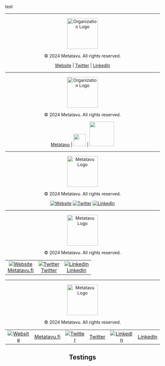 test




---

<div align="center">
    <img src="https://metatavu.fi/wp-content/uploads/2024/02/cropped-metatavu-favicon.jpg" alt="Organization Logo" width="100">
    <p>© 2024 Metatavu. All rights reserved.</p>
    <p>
        <a href="https://www.metatavu.fi">Website</a> | 
        <a href="https://twitter.com/metatavu">Twitter</a> | 
        <a href="https://fi.linkedin.com/company/metatavu">LinkedIn</a>
    </p>
</div>

---

<div align="center"> 
    <img src="https://metatavu.fi/wp-content/uploads/2024/02/cropped-metatavu-favicon.jpg" alt="Organization Logo" width="100">
    <p>© 2024 Metatavu. All rights reserved.</p>
    <p>
        <a href="https://www.metatavu.fi">Metatavu</a> | 
        <img src="https://img.shields.io/badge/X-000000?style=for-the-badge&logo=x&logoColor=white" width="40px"> | 
        <img src="https://img.shields.io/badge/LinkedIn-0077B5?style=for-the-badge&logo=linkedin&logoColor=white" width="80px">
    </p>
</div>

---

<div align="center">
    <img src="https://metatavu.fi/wp-content/uploads/2024/02/cropped-metatavu-favicon.jpg" alt="Metatavu Logo" width="100">
    <p>© 2024 Metatavu. All rights reserved.</p>
    <p>
        <a href="https://your-organization-website.com"><img src="https://img.icons8.com/color/48/000000/web.png" alt="Website"></a>
        <a href="https://twitter.com/metatavu"><img src="https://img.icons8.com/color/48/000000/twitterx.png" alt="Twitter"></a>
        <a href="https://fi.linkedin.com/company/metatavu"><img src="https://img.icons8.com/color/48/000000/linkedin.png" alt="LinkedIn"></a>
    </p>
</div>

---

<div align="center">
    <img src="https://metatavu.fi/wp-content/uploads/2024/02/cropped-metatavu-favicon.jpg" alt="Metatavu Logo" width="100">
    <p>© 2024 Metatavu. All rights reserved.</p>
    <table>
        <tr>
            <td align="center">
                <a href="https://www.metatavu.fi"><img src="https://img.icons8.com/color/48/000000/web.png" alt="Website"></a><br>
                <a href="https://www.metatavu.fi">Metatavu.fi</a>
            </td>
            <td align="center">
                <a href="https://twitter.com/metatavu"><img src="https://img.icons8.com/color/48/000000/twitterx.png" alt="Twitter"></a><br>
                <a href="https://twitter.com/metatavu">Twitter</a>
            </td>
            <td align="center">
                <a href="https://fi.linkedin.com/company/metatavu"><img src="https://img.icons8.com/color/48/000000/linkedin.png" alt="LinkedIn"></a><br>
                <a href="https://fi.linkedin.com/company/metatavu">LinkedIn</a>
            </td>
        </tr>
    </table>
</div>

---

<div align="center">
    <img src="https://metatavu.fi/wp-content/uploads/2024/02/cropped-metatavu-favicon.jpg" alt="Metatavu Logo" width="100">
    <p>© 2024 Metatavu. All rights reserved.</p>
    <table>
        <tr>
            <td align="center">
                <a href="https://www.metatavu.fi"><img src="https://img.icons8.com/color/48/000000/web.png" alt="Website"></a>
            </td>
            <td align="center">
                <a href="https://www.metatavu.fi">Metatavu.fi</a>
            </td>
            <td align="center">
                <a href="https://twitter.com/metatavu"><img src="https://img.icons8.com/color/48/000000/twitterx.png" alt="Twitter"></a>
            </td>
            <td align="center">
                <a href="https://twitter.com/metatavu">Twitter</a>
            </td>
            <td align="center">
                <a href="https://fi.linkedin.com/company/metatavu"><img src="https://img.icons8.com/color/48/000000/linkedin.png" alt="LinkedIn"></a>
            </td>
            <td align="center">
                <a href="https://fi.linkedin.com/company/metatavu">LinkedIn</a>
            </td>
        </tr>
    </table>
</div>

<div id="metatavu-custom-footer"><div align="center">
    <h2>Testings</h2>
</div></div>